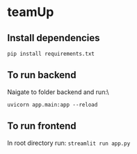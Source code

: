 # teamUp

## Install dependencies
`pip install requirements.txt`

## To run backend
Naigate to folder backend and run:\

`uvicorn app.main:app --reload`

## To run frontend
In root directory run:
`streamlit run app.py`
